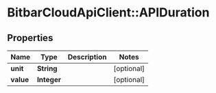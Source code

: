 # BitbarCloudApiClient::APIDuration

## Properties
Name | Type | Description | Notes
------------ | ------------- | ------------- | -------------
**unit** | **String** |  | [optional] 
**value** | **Integer** |  | [optional] 

